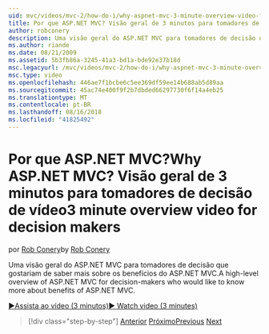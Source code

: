 ```yaml
---
uid: mvc/videos/mvc-2/how-do-i/why-aspnet-mvc-3-minute-overview-video-for-decision-makers
title: Por que ASP.NET MVC? Visão geral de 3 minutos para tomadores de decisão de vídeo | Microsoft Docs
author: robconery
description: Uma visão geral do ASP.NET MVC para tomadores de decisão que gostariam de saber mais sobre os benefícios do ASP.NET MVC.
ms.author: riande
ms.date: 08/21/2009
ms.assetid: 5b3fb86a-3245-41a3-bd1a-bde92e37b18d
msc.legacyurl: /mvc/videos/mvc-2/how-do-i/why-aspnet-mvc-3-minute-overview-video-for-decision-makers
msc.type: video
ms.openlocfilehash: 446ae7f1bcbe6c5ee369df59ee14b688ab5d89aa
ms.sourcegitcommit: 45ac74e400f9f2b7dbded66297730f6f14a4eb25
ms.translationtype: MT
ms.contentlocale: pt-BR
ms.lasthandoff: 08/16/2018
ms.locfileid: "41825492"
---
```

<a name="why-aspnet-mvc-3-minute-overview-video-for-decision-makers"></a><span data-ttu-id="51166-104">Por que ASP.NET MVC?</span><span class="sxs-lookup"><span data-stu-id="51166-104">Why ASP.NET MVC?</span></span> <span data-ttu-id="51166-105">Visão geral de 3 minutos para tomadores de decisão de vídeo</span><span class="sxs-lookup"><span data-stu-id="51166-105">3 minute overview video for decision makers</span></span>
====================
<span data-ttu-id="51166-106">por [Rob Conery](https://github.com/robconery)</span><span class="sxs-lookup"><span data-stu-id="51166-106">by [Rob Conery](https://github.com/robconery)</span></span>

<span data-ttu-id="51166-107">Uma visão geral do ASP.NET MVC para tomadores de decisão que gostariam de saber mais sobre os benefícios do ASP.NET MVC.</span><span class="sxs-lookup"><span data-stu-id="51166-107">A high-level overview of ASP.NET MVC for decision-makers who would like to know more about benefits of ASP.NET MVC.</span></span>

[<span data-ttu-id="51166-108">&#9654;Assista ao vídeo (3 minutos)</span><span class="sxs-lookup"><span data-stu-id="51166-108">&#9654; Watch video (3 minutes)</span></span>](https://channel9.msdn.com/Blogs/ASP-NET-Site-Videos/why-aspnet-mvc-3-minute-overview-video-for-decision-makers)

> [!div class="step-by-step"]
> <span data-ttu-id="51166-109">[Anterior](what-is-aspnet-mvc-80-minute-technical-video-for-developers-building-nerddinner.md)
> [Próximo](aspnet-mvc-how-10-minute-technical-video-for-developers.md)</span><span class="sxs-lookup"><span data-stu-id="51166-109">[Previous](what-is-aspnet-mvc-80-minute-technical-video-for-developers-building-nerddinner.md)
[Next](aspnet-mvc-how-10-minute-technical-video-for-developers.md)</span></span>
